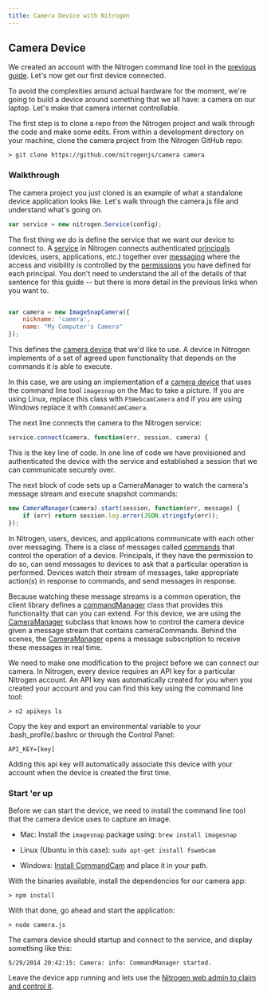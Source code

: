 ```yaml
---
title: Camera Device with Nitrogen
---
```


## Camera Device

We created an account with the Nitrogen command line tool in the [previous guide](setup.md).  Let's now get our first device connected.

To avoid the complexities around actual hardware for the moment, we're going to build a device around something that we all have: a camera on our laptop.  Let's make that camera internet controllable.

The first step is to clone a repo from the Nitrogen project and walk through the code and make some edits. From within a development directory on your machine, clone the camera project from the Nitrogen GitHub repo:

`> git clone https://github.com/nitrogenjs/camera camera`

### Walkthrough

The camera project you just cloned is an example of what a standalone device application looks like. Let's walk through the camera.js file and understand what's going on.

```javascript
var service = new nitrogen.Service(config);
```

The first thing we do is define the service that we want our device to connect to.  A [service](/docs/concepts/service.html) in Nitrogen connects authenticated [principals](/docs/concepts/principals.html) (devices, users, applications, etc.) together over [messaging](/docs/concepts/messages.html) where the access and visibility is controlled by the [permissions](/docs/concepts/permissions.html) you have defined for each principal. You don't need to understand the all of the details of that sentence for this guide -- but there is more detail in the previous links when you want to.

```javascript

var camera = new ImageSnapCamera({
    nickname: 'camera',
    name: "My Computer's Camera"
});

```

This defines the [camera device](/docs/devices/camera.html) that we'd like to use.  A device in Nitrogen implements of a set of agreed upon functionality that depends on the commands it is able to execute.

In this case, we are using an implementation of a [camera device](/docs/devices/camera.html) that uses the command line tool `imagesnap` on the Mac to take a picture. If you are using Linux, replace this class with `FSWebcamCamera` and if you are using Windows replace it with `CommandCamCamera`.

The next line connects the camera to the Nitrogen service:

```javascript
service.connect(camera, function(err, session, camera) {
```

This is the key line of code.  In one line of code we have provisioned and authenticated the device with the service and established a session that we can communicate securely over.

The next block of code sets up a CameraManager to watch the camera's message stream and execute snapshot commands:

```javascript
new CameraManager(camera).start(session, function(err, message) {
    if (err) return session.log.error(JSON.stringify(err));
});
```

In Nitrogen, users, devices, and applications communicate with each other over messaging. There is a class of messages called [commands](/docs/concepts/commands.html) that control the operation of a device. Principals, if they have the permission to do so, can send messages to devices to ask that a particular operation is performed. Devices watch their stream of messages, take appropriate action(s) in response to commands, and send messages in response.

Because watching these message streams is a common operation, the client library defines a [commandManager](/docs/nitrogen/commandManager.html) class that provides this functionality that can you can extend. For this device, we are using the [CameraManager](/docs/managers/cameraManager.html) subclass that knows how to control the camera device given a message stream that contains cameraCommands. Behind the scenes, the [CameraManager](/docs/managers/cameraManager.html) opens a message subscription to receive these messages in real time.

We need to make one modification to the project before we can connect our camera. In Nitrogen, every device requires an API key for a particular Nitrogen account. An API key was automatically created for you when you created your account and you can find this key using the command line tool:

`> n2 apikeys ls`

Copy the key and export an environmental variable to your .bash_profile/.bashrc or through the Control Panel:

`API_KEY=[key]` 

Adding this api key will automatically associate this device with your account when the device is created the first time.

### Start 'er up

Before we can start the device, we need to install the command line tool that the camera device uses to capture an image.  

* Mac: Install the `imagesnap` package using: `brew install imagesnap`

* Linux (Ubuntu in this case): `sudo apt-get install fswebcam`

* Windows: [Install CommandCam](http://batchloaf.wordpress.com/commandcam/) and place it in your path.

With the binaries available, install the dependencies for our camera app:

`> npm install`

With that done, go ahead and start the application:

`> node camera.js`

The camera device should startup and connect to the service, and display something like this:

```
5/29/2014 20:42:15: Camera: info: CommandManager started.
```

Leave the device app running and lets use the [Nitrogen web admin to claim and control it](admin.html).